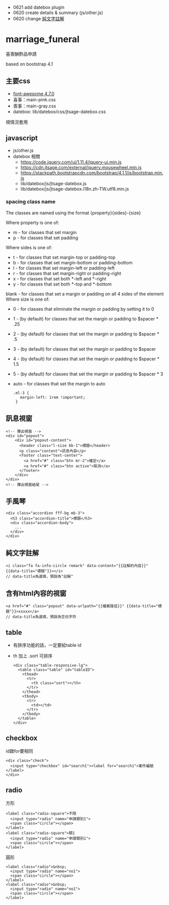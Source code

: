 * 0621 add datebox plugin
* 0620 create details & summary (js/other.js)
* 0620 change [純文字註解](#純文字註解)




# marriage_funeral
喜喪酬酢品申請

based on bootstrap 4.1

## 主要css
* [font-awesome 4.7.0](https://fontawesome.com/v4.7.0/icons/)
* 喜事：main-pink.css
* 喪事：main-gray.css
* datebox: lib/datebox/css/jtsage-datebox.css

視情況套用

## javascript

* js/other.js
* datebox 相關
    * https://code.jquery.com/ui/1.11.4/jquery-ui.min.js
    * https://cdn.jtsage.com/external/jquery.mousewheel.min.js
    * https://stackpath.bootstrapcdn.com/bootstrap/4.1.1/js/bootstrap.min.js
    * lib/datebox/js/jtsage-datebox.js
    * lib/datebox/js/jtsage-datebox.i18n.zh-TW.utf8.min.js

### spacing class name

The classes are named using the format {property}{sides}-{size}

Where property is one of:

*  m - for classes that set margin
*  p - for classes that set padding

Where sides is one of:

*  t - for classes that set margin-top or padding-top
*  b - for classes that set margin-bottom or padding-bottom
*  l - for classes that set margin-left or padding-left
*  r - for classes that set margin-right or padding-right
*  x - for classes that set both *-left and *-right
*  y - for classes that set both *-top and *-bottom


blank - for classes that set a margin or padding on all 4 sides of the element
Where size is one of:

*  0 - for classes that eliminate the margin or padding by setting it to 0
*  1 - (by default) for classes that set the margin or padding to $spacer * .25
*  2 - (by default) for classes that set the margin or padding to $spacer * .5
*  3 - (by default) for classes that set the margin or padding to $spacer
*  4 - (by default) for classes that set the margin or padding to $spacer * 1.5
*  5 - (by default) for classes that set the margin or padding to $spacer * 3
*  auto - for classes that set the margin to auto

       .ml-3 {
          margin-left: 1rem !important;
        }




## 訊息視窗

    <!-- 彈出視窗 -->
    <div id="popout">
        <div id="popout-content">
          <header class="l-size bb-1">標題</header>
          <p class="content">訊息內容</p>
          <footer class="text-center">
            <a href="#" class="btn mr-2">確定</a>
            <a href="#" class="btn active">取消</a>
          </footer>
        </div>
    </div>
    <!-- 彈出視窗結尾 -->


## 手風琴


    <div class="accordion fff-bg mb-3">
      <h3 class="accordion-title">標題</h3>
      <div class="accordion-body">
        ...
      </div>
    </div>


## 純文字註解

    <i class="fa fa-info-circle remark" data-content="{{註解的內容}}" {{data-title="標題"}}></i>
    // data-title為選填，預設為"註解"


## 含有html內容的視窗

    <a href="#" class="popout" data-urlpath="{{檔案路徑}}" {{data-title="標題"}}>xxxxx</a>
    // data-title為選填，預設為空白字符

## table
* 有排序功能的話，一定要給table id
* th 加上 .sort 可排序

      <div class="table-responsive-lg">
        <table class="table" id="tableID">
          <thead>
            <tr>
              <th class="sort"></th>
            </tr>
          </thead>
          <tbody>
            <tr>
              <td></td>
            </tr>
          </tbody>
        </table>
      </div>

## checkbox
id跟for要相同

    <div class="check">
      <input type="checkbox" id="search1"><label for="search1">案件編號</label>
    </div>

## radio

方形

    <label class="radio-square">不限
      <input type="radio" name="申請類別1">
      <span class="circle"></span>
    </label>
    <label class="radio-square">類1
      <input type="radio" name="申請類別1">
      <span class="circle"></span>
    </label>

圓形

    <label class="radio">&nbsp;
      <input type="radio" name="no1">
      <span class="circle"></span>
    </label>
    <label class="radio">&nbsp;
      <input type="radio" name="no1">
      <span class="circle"></span>
    </label>
